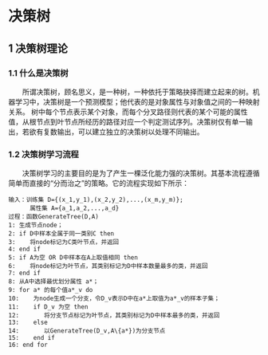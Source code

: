 # 决策树

## 1 决策树理论

### 1.1 什么是决策树

&emsp;&emsp;所谓决策树，顾名思义，是一种树，一种依托于策略抉择而建立起来的树。机器学习中，决策树是一个预测模型；他代表的是对象属性与对象值之间的一种映射关系。
树中每个节点表示某个对象，而每个分叉路径则代表的某个可能的属性值，从根节点到叶节点所经历的路径对应一个判定测试序列。决策树仅有单一输出，若欲有复数输出，可以建立独立的决策树以处理不同输出。

### 1.2 决策树学习流程

&emsp;&emsp;决策树学习的主要目的是为了产生一棵泛化能力强的决策树。其基本流程遵循简单而直接的“分而治之”的策略。它的流程实现如下所示：

```
输入：训练集 D={(x_1,y_1),(x_2,y_2),...,(x_m,y_m)};
      属性集 A={a_1,a_2,...,a_d}
过程：函数GenerateTree(D,A)
1: 生成节点node；
2: if D中样本全属于同一类别C then
3:    将node标记为C类叶节点，并返回
4: end if
5: if A为空 OR D中样本在A上取值相同 then
6:    将node标记为叶节点，其类别标记为D中样本数量最多的类，并返回
7: end if
8: 从A中选择最优划分属性 a*；
9: for a* 的每个值a*_v do
10:    为node生成一个分支，令D_v表示D中在a*上取值为a*_v的样本子集；
11:    if D_v 为空 then
12:       将分支节点标记为叶节点，其类别标记为D中样本最多的类，并返回
13:    else
14:       以GenerateTree(D_v,A\{a*})为分支节点
15:    end if
16: end for
```